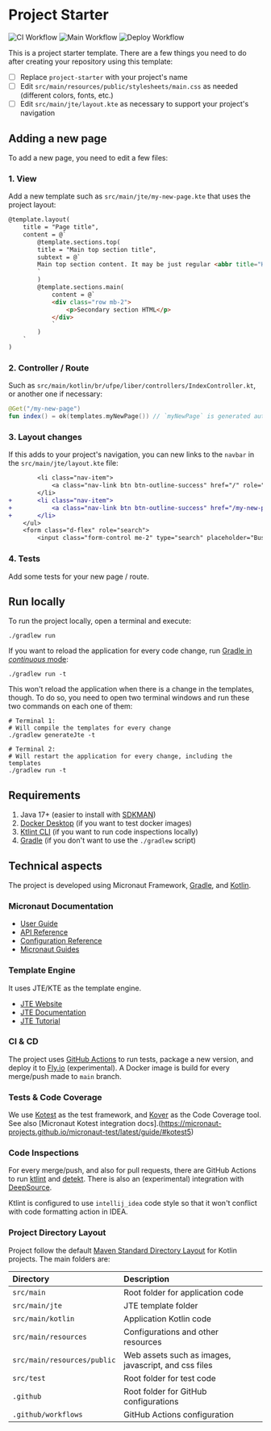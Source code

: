 # Project Starter

![CI Workflow](https://github.com/Liber-UFPE/project-starter/actions/workflows/build.yml/badge.svg?branch=main)
![Main Workflow](https://github.com/Liber-UFPE/project-starter/actions/workflows/main.yml/badge.svg?branch=main)
![Deploy Workflow](https://github.com/Liber-UFPE/project-starter/actions/workflows/deploy.yml/badge.svg?branch=main)

This is a project starter template. There are a few things you need to do after creating your repository using this template:

- [ ] Replace `project-starter` with your project's name
- [ ] Edit `src/main/resources/public/stylesheets/main.css` as needed (different colors, fonts, etc.)
- [ ] Edit `src/main/jte/layout.kte` as necessary to support your project's navigation

## Adding a new page

To add a new page, you need to edit a few files:

### 1. View

Add a new template such as `src/main/jte/my-new-page.kte` that uses the project layout:

```html
@template.layout(
    title = "Page title",
    content = @`
        @template.sections.top(
        title = "Main top section title",
        subtext = @`
        Main top section content. It may be just regular <abbr title="HyperText Markup Language">HTML</abbr>.
        `
        )
        @template.sections.main(
            content = @`
            <div class="row mb-2">
                <p>Secondary section HTML</p>
            </div>
            `
        )
    `
)
```

### 2. Controller / Route

Such as `src/main/kotlin/br/ufpe/liber/controllers/IndexController.kt`, or another one if necessary:

```kotlin
@Get("/my-new-page")
fun index() = ok(templates.myNewPage()) // `myNewPage` is generated automatically
```

### 3. Layout changes

If this adds to your project's navigation, you can new links to the `navbar` in the `src/main/jte/layout.kte` file:

```diff
        <li class="nav-item">
            <a class="nav-link btn btn-outline-success" href="/" role="button">Index</a>
        </li>
+       <li class="nav-item">
+           <a class="nav-link btn btn-outline-success" href="/my-new-page" role="button">My New Page</a>
+       </li>
    </ul>
    <form class="d-flex" role="search">
        <input class="form-control me-2" type="search" placeholder="Busca" aria-label="Search">

```

### 4. Tests

Add some tests for your new page / route.

## Run locally

To run the project locally, open a terminal and execute:

```shell
./gradlew run
```

If you want to reload the application for every code change, run [Gradle in _continuous_ mode](https://docs.micronaut.io/latest/guide/#gradleReload):

```shell
./gradlew run -t
```

This won't reload the application when there is a change in the templates, though. To do so, you need to open two terminal windows and run these two commands on each one of them:

```shell
# Terminal 1:
# Will compile the templates for every change
./gradlew generateJte -t
```

```shell
# Terminal 2:
# Will restart the application for every change, including the templates
./gradlew run -t
```

## Requirements

1. Java 17+ (easier to install with [SDKMAN](https://sdkman.io/))
2. [Docker Desktop](https://www.docker.com/products/docker-desktop/) (if you want to test docker images)
3. [Ktlint CLI](https://pinterest.github.io/ktlint/1.0.0/install/cli/) (if you want to run code inspections locally)
4. [Gradle](https://gradle.org/install/#with-a-package-manager) (if you don't want to use the `./gradlew` script)

## Technical aspects

The project is developed using Micronaut Framework, [Gradle](https://gradle.org/), and [Kotlin](https://kotlinlang.org/).

### Micronaut Documentation

- [User Guide](https://docs.micronaut.io/4.1.3/guide/index.html)
- [API Reference](https://docs.micronaut.io/4.1.3/api/index.html)
- [Configuration Reference](https://docs.micronaut.io/4.1.3/guide/configurationreference.html)
- [Micronaut Guides](https://guides.micronaut.io/index.html)

### Template Engine

It uses JTE/KTE as the template engine.

- [JTE Website](https://jte.gg/)
- [JTE Documentation](https://github.com/casid/jte/blob/main/DOCUMENTATION.md)
- [JTE Tutorial](https://javalin.io/tutorials/jte)

### CI & CD

The project uses [GitHub Actions](https://docs.github.com/en/actions) to run tests, package a new version, and deploy it to [Fly.io](https://fly.io/) (experimental). A Docker image is build for every merge/push made to `main` branch.

### Tests & Code Coverage

We use [Kotest](https://kotest.io/) as the test framework, and [Kover](https://github.com/Kotlin/kotlinx-kover) as the Code Coverage tool. See also [Micronaut Kotest integration docs].(https://micronaut-projects.github.io/micronaut-test/latest/guide/#kotest5)

### Code Inspections

For every merge/push, and also for pull requests, there are GitHub Actions to run [ktlint](https://github.com/pinterest/ktlint) and [detekt](https://github.com/detekt/detekt). There is also an (experimental) integration with [DeepSource](https://deepsource.com/). 

Ktlint is configured to use `intellij_idea` code style so that it won't conflict with code formatting action in IDEA.

### Project Directory Layout

Project follow the default [Maven Standard Directory Layout](https://maven.apache.org/guides/introduction/introduction-to-the-standard-directory-layout.html) for Kotlin projects. The main folders are:

| Directory                   | Description                                          |
|:----------------------------|:-----------------------------------------------------|
| `src/main`                  | Root folder for application code                     |
| `src/main/jte`              | JTE template folder                                  |
| `src/main/kotlin`           | Application Kotlin code                              |
| `src/main/resources`        | Configurations and other resources                   |
| `src/main/resources/public` | Web assets such as images, javascript, and css files |
| `src/test`                  | Root folder for test code                            |
| `.github`                   | Root folder for GitHub configurations                |
| `.github/workflows`         | GitHub Actions configuration                         |
